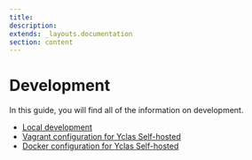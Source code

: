 ```yaml
---
title:
description:
extends: _layouts.documentation
section: content
---
```


# Development

In this guide, you will find all of the information on development.

*   [Local development](Development-how-to-develop-on-local.md)
*   [Vagrant configuration for Yclas Self-hosted](Development-vagrant-configuration.md)
*   [Docker configuration for Yclas Self-hosted](Development-docker-configuration.md)
